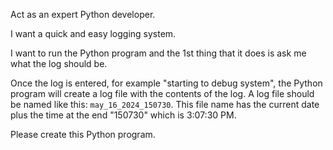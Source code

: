 Act as an expert Python developer.

I want a quick and easy logging system.

I want to run the Python program and the 1st thing that it does is ask me what the log should be.

Once the log is entered, for example "starting to debug system", the Python program will create a log file with the contents of the log.  A log file should be named like this: `may_16_2024_150730`.  This file name has the current date plus the time at the end "150730" which is 3:07:30 PM.

Please create this Python program.